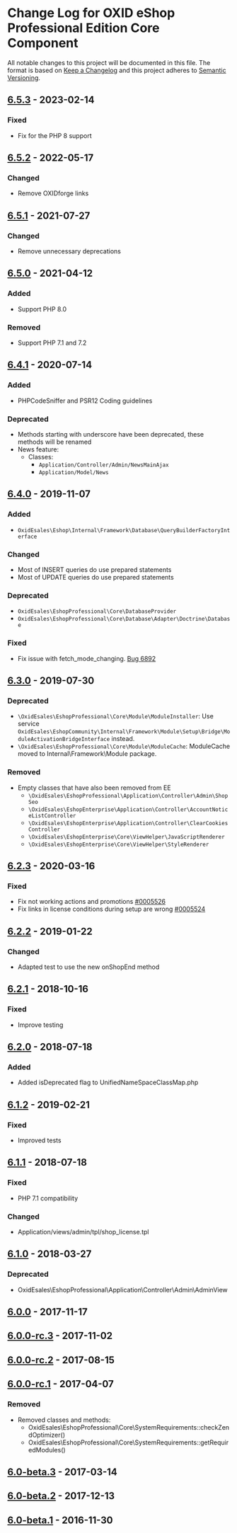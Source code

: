 # Change Log for OXID eShop Professional Edition Core Component

All notable changes to this project will be documented in this file.
The format is based on [Keep a Changelog](http://keepachangelog.com/)
and this project adheres to [Semantic Versioning](http://semver.org/).

## [6.5.3] - 2023-02-14

### Fixed
- Fix for the PHP 8 support

## [6.5.2] - 2022-05-17

### Changed
- Remove OXIDforge links

## [6.5.1] - 2021-07-27

### Changed
- Remove unnecessary deprecations

## [6.5.0] - 2021-04-12

### Added
- Support PHP 8.0

### Removed
- Support PHP 7.1 and 7.2

## [6.4.1] - 2020-07-14

### Added
- PHPCodeSniffer and PSR12 Coding guidelines

### Deprecated
- Methods starting with underscore have been deprecated, these methods will be renamed
- News feature:
    - Classes:
        - `Application/Controller/Admin/NewsMainAjax`
        - `Application/Model/News`

## [6.4.0] - 2019-11-07

### Added
- `OxidEsales\Eshop\Internal\Framework\Database\QueryBuilderFactoryInterface`

### Changed
- Most of INSERT queries do use prepared statements
- Most of UPDATE queries do use prepared statements

### Deprecated
- `OxidEsales\EshopProfessional\Core\DatabaseProvider`
- `OxidEsales\EshopProfessional\Core\Database\Adapter\Doctrine\Database`

### Fixed
- Fix issue with fetch_mode_changing. [Bug 6892](https://bugs.oxid-esales.com/view.php?id=6892)

## [6.3.0] - 2019-07-30

### Deprecated
- `\OxidEsales\EshopProfessional\Core\Module\ModuleInstaller`: Use service `OxidEsales\EshopCommunity\Internal\Framework\Module\Setup\Bridge\ModuleActivationBridgeInterface` instead.
- `\OxidEsales\EshopProfessional\Core\Module\ModuleCache`: ModuleCache moved to Internal\Framework\Module package.

### Removed
- Empty classes that have also been removed from EE
  - `\OxidEsales\EshopProfessional\Application\Controller\Admin\ShopSeo`
  - `\OxidEsales\EshopEnterprise\Application\Controller\AccountNoticeListController`
  - `\OxidEsales\EshopEnterprise\Application\Controller\ClearCookiesController`
  - `\OxidEsales\EshopEnterprise\Core\ViewHelper\JavaScriptRenderer`
  - `\OxidEsales\EshopEnterprise\Core\ViewHelper\StyleRenderer`

## [6.2.3] - 2020-03-16

### Fixed
- Fix not working actions and promotions [#0005526](https://bugs.oxid-esales.com/view.php?id=5526)
- Fix links in license conditions during setup are wrong [#0005524](https://bugs.oxid-esales.com/view.php?id=5524)

## [6.2.2] - 2019-01-22

### Changed
- Adapted test to use the new onShopEnd method

## [6.2.1] - 2018-10-16

### Fixed 
- Improve testing

## [6.2.0] - 2018-07-18

### Added
- Added isDeprecated flag to UnifiedNameSpaceClassMap.php

## [6.1.2] - 2019-02-21

### Fixed 
- Improved tests

## [6.1.1] - 2018-07-18

### Fixed
- PHP 7.1 compatibility

### Changed
- Application/views/admin/tpl/shop_license.tpl

## [6.1.0] - 2018-03-27

### Deprecated
- OxidEsales\EshopProfessional\Application\Controller\Admin\AdminView

## [6.0.0] - 2017-11-17

## [6.0.0-rc.3] - 2017-11-02

## [6.0.0-rc.2] - 2017-08-15

## [6.0.0-rc.1] - 2017-04-07

### Removed
- Removed classes and methods:
  - OxidEsales\EshopProfessional\Core\SystemRequirements::checkZendOptimizer()
  - OxidEsales\EshopProfessional\Core\SystemRequirements::getRequiredModules()

## [6.0-beta.3] - 2017-03-14

## [6.0-beta.2] - 2017-12-13

## [6.0-beta.1] - 2016-11-30

[6.5.3]: https://github.com/OXID-eSales/oxideshop_pe/compare/v6.5.2...v6.5.3
[6.5.2]: https://github.com/OXID-eSales/oxideshop_pe/compare/v6.5.1...v6.5.2
[6.5.1]: https://github.com/OXID-eSales/oxideshop_pe/compare/v6.5.0...v6.5.1
[6.5.0]: https://github.com/OXID-eSales/oxideshop_pe/compare/v6.4.1...v6.5.0
[6.4.1]: https://github.com/OXID-eSales/oxideshop_pe/compare/v6.4.0...v6.4.1
[6.4.0]: https://github.com/OXID-eSales/oxideshop_pe/compare/v6.3.0...v6.4.0
[6.3.0]: https://github.com/OXID-eSales/oxideshop_pe/compare/v6.2.3...v6.3.0
[6.2.3]: https://github.com/OXID-eSales/oxideshop_pe/compare/v6.2.2...v6.2.3
[6.2.2]: https://github.com/OXID-eSales/oxideshop_pe/compare/v6.2.1...v6.2.2
[6.2.1]: https://github.com/OXID-eSales/oxideshop_pe/compare/v6.2.0...v6.2.1
[6.2.0]: https://github.com/OXID-eSales/oxideshop_pe/compare/v6.1.1...v6.2.0
[6.1.2]: https://github.com/OXID-eSales/oxideshop_pe/compare/v6.1.1...v6.1.2
[6.1.1]: https://github.com/OXID-eSales/oxideshop_pe/compare/v6.1.0...v6.1.1
[6.1.0]: https://github.com/OXID-eSales/oxideshop_pe/compare/v6.0.0...v6.1.0
[6.0.0]: https://github.com/OXID-eSales/oxideshop_pe/compare/v6.0.0-rc.3...v6.0.0
[6.0.0-rc.3]: https://github.com/OXID-eSales/oxideshop_pe/compare/v6.0.0-rc.2...v6.0.0-rc.3
[6.0.0-rc.2]: https://github.com/OXID-eSales/oxideshop_pe/compare/v6.0.0-rc.1...v6.0.0-rc.2
[6.0.0-rc.1]: https://github.com/OXID-eSales/oxideshop_pe/compare/v6.0-beta.3...v6.0.0-rc.1
[6.0-beta.3]: https://github.com/OXID-eSales/oxideshop_pe/compare/v6.0-beta.2...v6.0-beta.3
[6.0-beta.2]: https://github.com/OXID-eSales/oxideshop_pe/compare/v6.0-beta.1...v6.0-beta.2
[6.0-beta.1]: https://github.com/OXID-eSales/oxideshop_pe/compare/v6.0-beta.1...v6.0-beta.2
